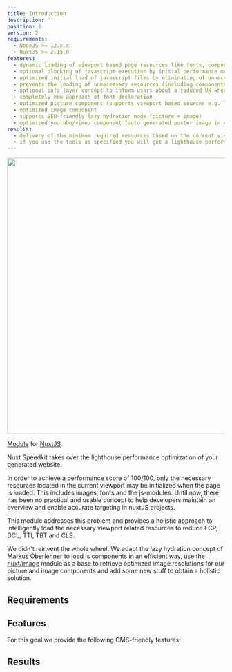 ```yaml
---
title: Introduction
description: ''
position: 1
version: 2
requirements:
  - NodeJS >= 12.x.x
  - NuxtJS >= 2.15.0
features:
  - dynamic loading of viewport based page resources like fonts, components, pictures, images and iframes
  - optional blocking of javascript execution by initial performance measuring
  - optimized initial load of javascript files by eliminating of unnecessary javascript files
  - prevents the loading of unnecessary resources (including components) that are outside the current viewport.
  - optional info layer concept to inform users about a reduced UX when bandwidth or hardware is compromised.  
  - completely new approach of font declaration
  - optimized picture component (supports viewport based sources e.g. landscape/portrait)
  - optimized image component
  - supports SEO-friendly lazy hydration mode (picture + image)
  - optimized youtube/vimeo component (auto generated poster image in different resolutions)  
results:
  - delivery of the minimum required resources based on the current viewport
  - if you use the tools as specified you will get a lighthouse performance score of 100/100
---
```


<!-- <img src="/preview.png" class="light-img" width="1280" height="640" alt=""/>
<img src="/preview-dark.png" class="dark-img" width="1280" height="640" alt=""/> -->
<img src="/intro-light.png" width="1280" height="640" alt=""/>

[Module]() for [NuxtJS](https://nuxtjs.org).

Nuxt Speedkit takes over the lighthouse performance optimization of your generated website.

In order to achieve a performance score of 100/100, only the necessary resources located in the current viewport may be initialized when the page is loaded. This includes images, fonts and the js-modules. Until now, there has been no practical and usable concept to help developers maintain an overview and enable accurate targeting in nuxtJS projects. 

This module addresses this problem and provides a holistic approach to intelligently load the necessary viewport related resources to reduce FCP, DCL, TTI, TBT and CLS.

We didn't reinvent the whole wheel. We adapt the lazy hydration concept of [Markus Oberlehner](https://github.com/maoberlehner/vue-lazy-hydration) to load js components in an efficient way, use the [nuxt/image](https://github.com/nuxt/image) module as a base to retrieve optimized image resolutions for our picture and image components and add some new stuff to obtain a holistic solution.

## Requirements

<list type="info" :items="requirements"></list>
## Features

For this goal we provide the following CMS-friendly features:

<list type="success" :items="features"></list>

## Results

<list type="success" :items="results"></list>
